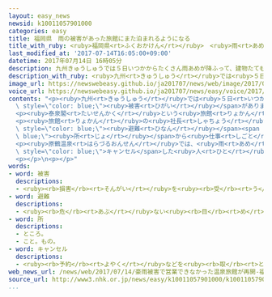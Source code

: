 ```yaml
---
layout: easy_news
newsid: k10011057901000
categories: easy
title: 福岡県　雨の被害があった旅館にまた泊まれるようになる
title_with_ruby: <ruby>福岡県<rt>ふくおかけん</rt></ruby>　<ruby>雨<rt>あめ</rt></ruby>の<ruby>被害<rt>ひがい</rt></ruby>があった<ruby>旅館<rt>りょかん</rt></ruby>にまた<ruby>泊<rt>と</rt></ruby>まれるようになる
last_modified_at: '2017-07-14T16:05:00+09:00'
datetime: 2017年07月14日 16時05分
description: 九州きゅうしゅうでは５日いつかからたくさん雨あめが降ふって、建物たてものに水みずが入はいったりする被害ひがいがありました。
description_with_ruby: <ruby>九州<rt>きゅうしゅう</rt></ruby>では<ruby>５日<rt>いつか</rt></ruby>からたくさん<ruby>雨<rt>あめ</rt></ruby>が<ruby>降<rt>ふ</rt></ruby>って、<ruby>建物<rt>たてもの</rt></ruby>に<ruby>水<rt>みず</rt></ruby>が<ruby>入<rt>はい</rt></ruby>ったりする<ruby>被害<rt>ひがい</rt></ruby>がありました。
image_url: https://newswebeasy.github.io/ja201707/news/web/image/2017/07/14/k10011057901000.jpg
voice_url: https://newswebeasy.github.io/ja201707/news/easy/voice/2017/07/14/k10011057901000.mp3
contents: "<p><ruby>九州<rt>きゅうしゅう</rt></ruby>では<ruby>５日<rt>いつか</rt></ruby>からたくさん<ruby>雨<rt>あめ</rt></ruby>が<ruby>降<rt>ふ</rt></ruby>って、<ruby>建物<rt>たてもの</rt></ruby>に<ruby>水<rt>みず</rt></ruby>が<ruby>入<rt>はい</rt></ruby>ったりする<span\
  \ style=\"color: blue;\"><ruby>被害<rt>ひがい</rt></ruby></span>がありました。<ruby>福岡県<rt>ふくおかけん</rt></ruby><ruby>朝倉市<rt>あさくらし</rt></ruby>の<ruby>原鶴温泉<rt>はらづるおんせん</rt></ruby>では、１４ある<ruby>旅館<rt>りょかん</rt></ruby>の<ruby>中<rt>なか</rt></ruby>で２つの<ruby>旅館<rt>りょかん</rt></ruby>に<ruby>客<rt>きゃく</rt></ruby>が<ruby>泊<rt>と</rt></ruby>まることができなくなりました。</p>\n\
  <p><ruby>泰泉閣<rt>たいせんかく</rt></ruby>という<ruby>旅館<rt>りょかん</rt></ruby>では、<ruby>働<rt>はたら</rt></ruby>いている<ruby>人<rt>ひと</rt></ruby>みんなで<ruby>片<rt>かた</rt></ruby>づけたり、<ruby>客<rt>きゃく</rt></ruby>を<ruby>迎<rt>むか</rt></ruby>える<ruby>準備<rt>じゅんび</rt></ruby>をしたりして、１３<ruby>日<rt>にち</rt></ruby>からまた<ruby>客<rt>きゃく</rt></ruby>が<ruby>泊<rt>と</rt></ruby>まることができるようになりました。<ruby>旅館<rt>りょかん</rt></ruby>の<ruby>人<rt>ひと</rt></ruby>たちが、<ruby>学校<rt>がっこう</rt></ruby>の<ruby>旅行<rt>りょこう</rt></ruby>で<ruby>来<rt>き</rt></ruby>た<ruby>長崎県<rt>ながさきけん</rt></ruby>の<ruby>中学生<rt>ちゅうがくせい</rt></ruby>２０<ruby>人<rt>にん</rt></ruby>ぐらいを<ruby>玄関<rt>げんかん</rt></ruby>で<ruby>迎<rt>むか</rt></ruby>えました。<ruby>中学生<rt>ちゅうがくせい</rt></ruby>は「<ruby>私<rt>わたし</rt></ruby>たちの<ruby>旅行<rt>りょこう</rt></ruby>に<ruby>間<rt>ま</rt></ruby>に<ruby>合<rt>あ</rt></ruby>うように<ruby>準備<rt>じゅんび</rt></ruby>してくれて、ありがとうございました」と<ruby>旅館<rt>りょかん</rt></ruby>の<ruby>人<rt>ひと</rt></ruby>に<ruby>言<rt>い</rt></ruby>いました。</p>\n\
  <p><ruby>旅館<rt>りょかん</rt></ruby>の<ruby>社長<rt>しゃちょう</rt></ruby>は「<ruby>働<rt>はたら</rt></ruby>いている<ruby>人<rt>ひと</rt></ruby>の<ruby>中<rt>なか</rt></ruby>には、<ruby>今<rt>いま</rt></ruby>も<span\
  \ style=\"color: blue;\"><ruby>避難<rt>ひなん</rt></ruby></span><span style=\"color:\
  \ blue;\"><ruby>所<rt>じょ</rt></ruby></span>から<ruby>仕事<rt>しごと</rt></ruby>に<ruby>来<rt>き</rt></ruby>ている<ruby>人<rt>ひと</rt></ruby>もいます。みんなで<ruby>頑張<rt>がんば</rt></ruby>って、<ruby>少<rt>すこ</rt></ruby>しずつ<ruby>前<rt>まえ</rt></ruby>に<ruby>進<rt>すす</rt></ruby>みたいです」と<ruby>話<rt>はな</rt></ruby>していました。</p>\n\
  <p><ruby>原鶴温泉<rt>はらづるおんせん</rt></ruby>では、<ruby>雨<rt>あめ</rt></ruby>のあと<ruby>旅館<rt>りょかん</rt></ruby>の<ruby>予約<rt>よやく</rt></ruby>を<span\
  \ style=\"color: blue;\">キャンセル</span>した<ruby>人<rt>ひと</rt></ruby>が５０００<ruby>人<rt>にん</rt></ruby><ruby>以上<rt>いじょう</rt></ruby>います。</p>\n\
  <p></p>\n<p></p>"
words:
- word: 被害
  descriptions:
  - <ruby><rb>損害</rb><rt>そんがい</rt></ruby>を<ruby><rb>受</rb><rt>う</rt></ruby>けること。また、<ruby><rb>受</rb><rt>う</rt></ruby>けた<ruby><rb>害</rb><rt>がい</rt></ruby>。
- word: 避難
  descriptions:
  - <ruby><rb>危</rb><rt>あぶ</rt></ruby>ない<ruby><rb>目</rb><rt>め</rt></ruby>にあわないように、にげること。
- word: 所
  descriptions:
  - ところ。
  - こと。もの。
- word: キャンセル
  descriptions:
  - <ruby><rb>予約</rb><rt>よやく</rt></ruby>などを<ruby><rb>取</rb><rt>と</rt></ruby>り<ruby><rb>消</rb><rt>け</rt></ruby>すこと。
web_news_url: /news/web/2017/07/14/豪雨被害で営業できなかった温泉旅館が再開-福岡-朝倉/
source_url: http://www3.nhk.or.jp/news/easy/k10011057901000/k10011057901000.html
...
```

